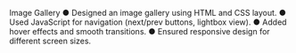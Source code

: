Image Gallery
● Designed an image gallery using HTML and CSS layout.
● Used JavaScript for navigation (next/prev buttons, lightbox view).
● Added hover effects and smooth transitions.
● Ensured responsive design for different screen sizes.
